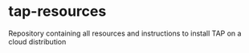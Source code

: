 # tap-resources
Repository containing all resources and instructions to install TAP on a cloud distribution
